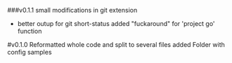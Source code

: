  ###v0.1.1
small modifications in git extension
- better outup for git short-status
added "fuckaround" for 'project go' function

#v0.1.0
Reformatted whole code and split to several files
added Folder with config samples